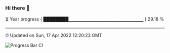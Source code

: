 ### Hi there 👋

⏳ Year progress { ████████▁▁▁▁▁▁▁▁▁▁▁▁▁▁▁▁▁▁▁▁▁▁ } 29.18 %

---

⏰ Updated on Sun, 17 Apr 2022 12:20:23 GMT

![Progress Bar CI](https://github.com/liununu/liununu/workflows/Progress%20Bar%20CI/badge.svg)
